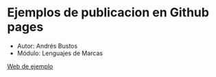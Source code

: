 # Ejemplos de publicacion en Github pages

* Autor: Andrés Bustos
* Módulo: Lenguajes de Marcas

[Web de ejemplo](http://127.0.0.1:5500/ejemplo_Github/index.html)
